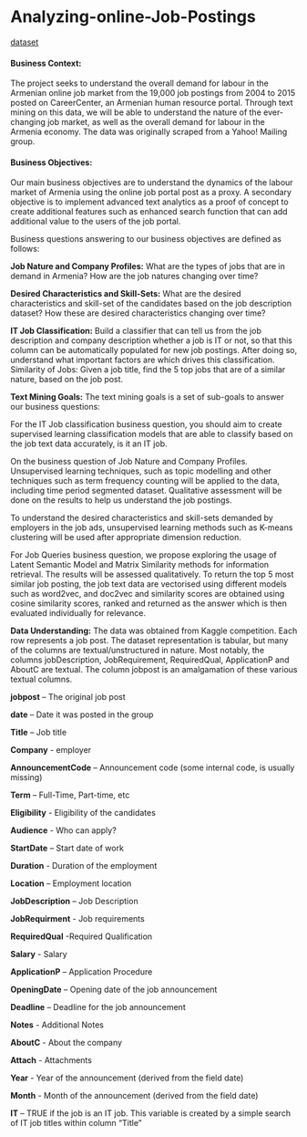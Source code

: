 # Analyzing-online-Job-Postings

[dataset](https://www.kaggle.com/madhab/jobposts)

#### Business Context:
The project seeks to understand the overall demand for labour in the Armenian online job market
from the 19,000 job postings from 2004 to 2015 posted on CareerCenter, an Armenian human
resource portal. Through text mining on this data, we will be able to understand the nature of the
ever-changing job market, as well as the overall demand for labour in the Armenia economy. The
data was originally scraped from a Yahoo! Mailing group.

#### Business Objectives:
Our main business objectives are to understand the dynamics of the labour market of Armenia using
the online job portal post as a proxy. A secondary objective is to implement advanced text analytics
as a proof of concept to create additional features such as enhanced search function that can add
additional value to the users of the job portal.

Business questions answering to our business objectives are defined as follows:

**Job Nature and Company Profiles:** 
What are the types of jobs that are in demand in Armenia? How
are the job natures changing over time?

**Desired Characteristics and Skill-Sets:**
What are the desired characteristics and skill-set of the candidates based on the job description
dataset? How these are desired characteristics changing over time?

**IT Job Classification:**
Build a classifier that can tell us from the job description and company
description whether a job is IT or not, so that this column can be automatically populated for new
job postings. After doing so, understand what important factors are which drives this classification.
Similarity of Jobs: Given a job title, find the 5 top jobs that are of a similar nature, based on the job
post.

**Text Mining Goals:**
The text mining goals is a set of sub-goals to answer our business questions:

For the IT Job classification business question, you should aim to create supervised learning
classification models that are able to classify based on the job text data accurately, is it an IT job.

On the business question of Job Nature and Company Profiles. Unsupervised learning techniques,
such as topic modelling and other techniques such as term frequency counting will be applied to the
data, including time period segmented dataset. Qualitative assessment will be done on the results to
help us understand the job postings.

To understand the desired characteristics and skill-sets demanded by employers in the job ads,
unsupervised learning methods such as K-means clustering will be used after appropriate dimension
reduction.

For Job Queries business question, we propose exploring the usage of Latent Semantic Model and
Matrix Similarity methods for information retrieval. The results will be assessed qualitatively. To
return the top 5 most similar job posting, the job text data are vectorised using different models
such as word2vec, and doc2vec and similarity scores are obtained using cosine similarity scores,
ranked and returned as the answer which is then evaluated individually for relevance.

**Data Understanding:**
The data was obtained from Kaggle competition. Each row represents a job post. The dataset
representation is tabular, but many of the columns are textual/unstructured in nature. Most
notably, the columns jobDescription, JobRequirement, RequiredQual, ApplicationP and AboutC are
textual. The column jobpost is an amalgamation of these various textual columns.

**jobpost** – The original job post

**date** – Date it was posted in the group

**Title** – Job title

**Company** - employer

**AnnouncementCode** – Announcement code (some internal code, is usually missing)

**Term** – Full-Time, Part-time, etc

**Eligibility** - Eligibility of the candidates

**Audience** - Who can apply?

**StartDate** – Start date of work

**Duration** - Duration of the employment

**Location** – Employment location

**JobDescription** – Job Description

**JobRequirment** - Job requirements

**RequiredQual** -Required Qualification

**Salary** - Salary

**ApplicationP** – Application Procedure

**OpeningDate** – Opening date of the job announcement

**Deadline** – Deadline for the job announcement

**Notes** - Additional Notes

**AboutC** - About the company

**Attach** - Attachments

**Year** - Year of the announcement (derived from the field date)

**Month** - Month of the announcement (derived from the field date)

**IT** – TRUE if the job is an IT job. This variable is created by a simple search of IT job titles within column “Title”
